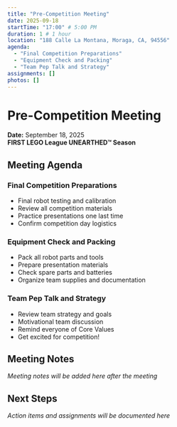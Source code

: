 ```yaml
---
title: "Pre-Competition Meeting"
date: 2025-09-18
startTime: "17:00" # 5:00 PM
duration: 1 # 1 hour
location: "188 Calle La Montana, Moraga, CA, 94556"
agenda:
  - "Final Competition Preparations"
  - "Equipment Check and Packing"
  - "Team Pep Talk and Strategy"
assignments: []
photos: []
---
```


# Pre-Competition Meeting
**Date:** September 18, 2025  
**FIRST LEGO League UNEARTHED™ Season**

## Meeting Agenda

### Final Competition Preparations
- Final robot testing and calibration
- Review all competition materials
- Practice presentations one last time
- Confirm competition day logistics

### Equipment Check and Packing
- Pack all robot parts and tools
- Prepare presentation materials
- Check spare parts and batteries
- Organize team supplies and documentation

### Team Pep Talk and Strategy
- Review team strategy and goals
- Motivational team discussion
- Remind everyone of Core Values
- Get excited for competition!

## Meeting Notes

*Meeting notes will be added here after the meeting*

## Next Steps

*Action items and assignments will be documented here*